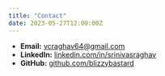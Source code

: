 ```yaml
---
title: "Contact"
date: 2023-05-27T12:00:00Z
---
```


- **Email:** [vcraghav64@gmail.com](mailto:vcraghav64@gmail.com)
- **LinkedIn:** [linkedin.com/in/srinivasraghav](https://www.linkedin.com/in/srinivasraghav)
- **GitHub:** [github.com/blizzybastard](https://github.com/blizzybastard)
